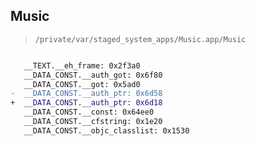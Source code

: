 ## Music

> `/private/var/staged_system_apps/Music.app/Music`

```diff

   __TEXT.__eh_frame: 0x2f3a0
   __DATA_CONST.__auth_got: 0x6f80
   __DATA_CONST.__got: 0x5ad0
-  __DATA_CONST.__auth_ptr: 0x6d58
+  __DATA_CONST.__auth_ptr: 0x6d18
   __DATA_CONST.__const: 0x64ee0
   __DATA_CONST.__cfstring: 0x1e20
   __DATA_CONST.__objc_classlist: 0x1530

```
